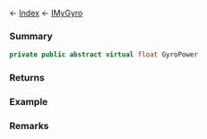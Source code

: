 ← [Index](Api-Index) ← [IMyGyro](Sandbox.ModAPI.Ingame.IMyGyro)

### Summary

```csharp
private public abstract virtual float GyroPower
```

### Returns

### Example

### Remarks

